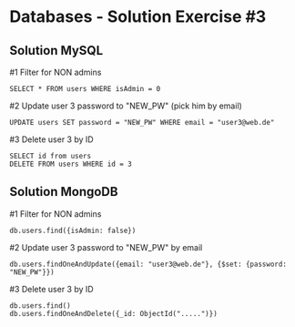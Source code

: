 # Databases - Solution Exercise #3

## Solution MySQL

#1 Filter for NON admins

`SELECT * FROM users WHERE isAdmin = 0`

#2 Update user 3 password to "NEW_PW" (pick him by email)

`UPDATE users SET password = "NEW_PW" WHERE email = "user3@web.de"`

#3 Delete user 3 by ID

```
SELECT id from users
DELETE FROM users WHERE id = 3
```

## Solution MongoDB

#1 Filter for NON admins

`db.users.find({isAdmin: false})`

#2 Update user 3 password to "NEW_PW" by email

`db.users.findOneAndUpdate({email: "user3@web.de"}, {$set: {password: "NEW_PW"}})`

#3 Delete user 3 by ID

```
db.users.find()
db.users.findOneAndDelete({_id: ObjectId(".....")})
```

